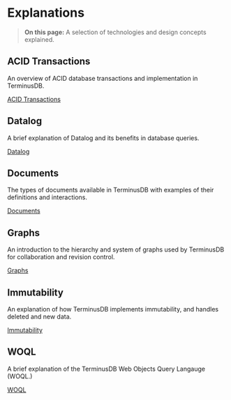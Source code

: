 <div class="tdb-bgi tdb-landing-bg"></div>

# Explanations

> **On this page:** A selection of technologies and design concepts explained.

## ACID Transactions

An overview of ACID database transactions and implementation in TerminusDB.   

[ACID Transactions](explanations/acid-transactions)

## Datalog

A brief explanation of Datalog and its benefits in database queries.

[Datalog](explanations/datalog)

## Documents

The types of documents available in TerminusDB with examples of their definitions and interactions.

[Documents](explanations/documents)

## Graphs

An introduction to the hierarchy and system of graphs used by TerminusDB for collaboration and revision control.

[Graphs](explanations/graphs)

## Immutability

An explanation of how TerminusDB implements immutability, and handles deleted and new data.  

[Immutability](explanations/immutability)

## WOQL

A brief explanation of the TerminusDB Web Objects Query Langauge (WOQL.)

[WOQL](explanations/woql)